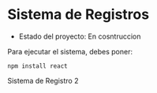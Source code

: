 <h1> Sistema de Registros</h1>

- Estado del proyecto: En cosntruccion

Para ejecutar el sistema, debes poner:

```npm install react```

Sistema de Registro 2

